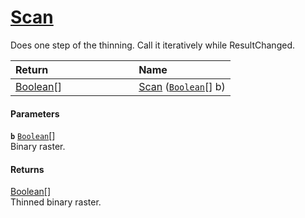 # [Scan](./HSCPThinningStep--Scan.md)

Does one step of the thinning. Call it iteratively while ResultChanged.

| <span>Return&nbsp;&nbsp;&nbsp;&nbsp;&nbsp;&nbsp;&nbsp;&nbsp;&nbsp;&nbsp;&nbsp;&nbsp;&nbsp;&nbsp;&nbsp;&nbsp;&nbsp;&nbsp;&nbsp;&nbsp;&nbsp;&nbsp;&nbsp;&nbsp;&nbsp;&nbsp;&nbsp;&nbsp;&nbsp;&nbsp;</span> | Name | 
| :--- | :--- | 
| [Boolean](https://docs.microsoft.com/en-us/dotnet/api/System.Boolean)[] | [Scan](./HSCPThinningStep--Scan.md) ([`Boolean`](https://docs.microsoft.com/en-us/dotnet/api/System.Boolean)[] b) | 


#### Parameters
**`b`**  [`Boolean`](https://docs.microsoft.com/en-us/dotnet/api/System.Boolean)[]<br>Binary raster.
#### Returns
[Boolean](https://docs.microsoft.com/en-us/dotnet/api/System.Boolean)[]<br>
Thinned binary raster.